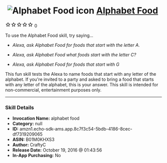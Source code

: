 # &nbsp;<img src="skill_icon" alt="Alphabet Food icon" width="36"> [Alphabet Food](http://alexa.amazon.com/#skills/amzn1.echo-sdk-ams.app.8c7f3c54-5bdb-4186-8cec-df7319209065)
![0 stars](../../images/ic_star_border_black_18dp_1x.png)![0 stars](../../images/ic_star_border_black_18dp_1x.png)![0 stars](../../images/ic_star_border_black_18dp_1x.png)![0 stars](../../images/ic_star_border_black_18dp_1x.png)![0 stars](../../images/ic_star_border_black_18dp_1x.png) 0

To use the Alphabet Food skill, try saying...

* *Alexa, ask Alphabet Food for foods that start with the letter A.*

* *Alexa, ask Alphabet Food what foods start with the letter C?*

* *Alexa, ask Alphabet Food for foods that start with G*

This fun skill tests the Alexa to name foods that start with any letter of the alphabet. If you're invited to a party and asked to bring a food that starts with any letter of the alphabet, this is your answer. This skill is intended for non-commercial, entertainment purposes only.

***

### Skill Details

* **Invocation Name:** alphabet food
* **Category:** null
* **ID:** amzn1.echo-sdk-ams.app.8c7f3c54-5bdb-4186-8cec-df7319209065
* **ASIN:** B01M0KHXS3
* **Author:** CraftyC
* **Release Date:** October 19, 2016 @ 01:43:56
* **In-App Purchasing:** No
